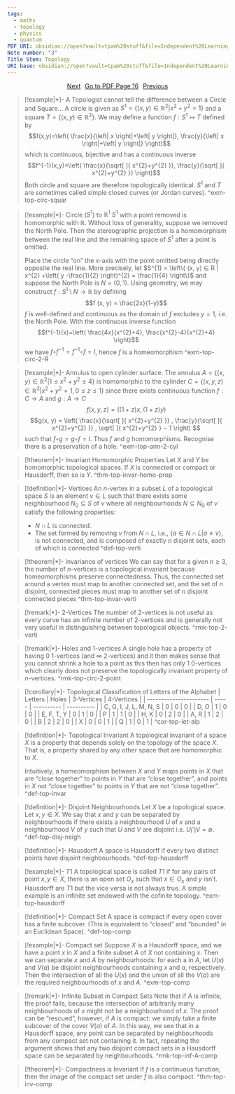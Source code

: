 ```yaml
---
tags:
  - maths
  - topology
  - physics
  - quantum
PDF URI: obsidian://open?vault=tpam%20stuff&file=Independent%20Learning%2FTQFT%2FMaterial%2F0.%20Topology%20Notes%20(pre%20project).pdf
Note number: "3"
Title Stem: Topology
URI base: obsidian://open?vault=tpam%20stuff&file=Independent%20Learning%2FTQFT%2FNotes%2FTopology%20note%20
---
```


<div style="display: flex; justify-content: center; gap: 10px;">
	<a 
	href="obsidian://open?vault=tpam%20stuff&file=Independent%20Learning%2FTQFT%2FNotes%2FTopology%20note%204" class="button">Next
	</a> 
	<a 
	href="obsidian://open?vault=tpam%20stuff&file=Independent%20Learning%2FTQFT%2FMaterial%2F0.%20Topology%20Notes%20(pre%20project).pdf#page=16" class="button">Go to PDF Page 16
	</a> 
	<a 
	href="obsidian://open?vault=tpam%20stuff&file=Independent%20Learning%2FTQFT%2FNotes%2FTopology%20note%202" class="button">Previous
	</a> 
</div>

> [!example|*]- A Topologist cannot tell the difference between a Circle and Square...
> A circle is given as $S^{1}=\{ (x,y)\in \mathbb{R}^{2}|x^{2}+y^{2}=1 \}$ and a square $T=\{ (x,y)\in \mathbb{R}^{2} \}$. We may define a function $f:S^{1}\mapsto T$ defined by$$f(x,y)=\left( \frac{x}{\left| x \right|+\left| y \right|}, \frac{y}{\left| x \right|+\left| y \right|} \right)$$
> which is continuous, bijective and has a continuous inverse$$f^{-1}(x,y)=\left( \frac{x}{\sqrt[  ]{ x^{2}+y^{2} }}, \frac{y}{\sqrt[  ]{ x^{2}+y^{2} }} \right)$$
> Both circle and square are therefore topologically identical. $S^{1}$ and $T$ are sometimes called simple closed curves (or Jordan curves).
 ^exm-top-circ-squar

> [!example|*]- Circle ($S^{1}$) to $\mathbb{R}^{1}$ 
> $S^{1}$ with a point removed is homomorphic with $\mathbb{R}$. Without loss of generality, suppose we removed the North Pole. Then the stereographic projection is a homomorphism between the real line and the remaining space of $S^{1}$ after a point is omitted. 
> 
> Place the circle “on” the $x$-axis with the point omitted being directly opposite the real line. More precisely, let $S^{1} = \left\{ (x, y) ∈ R | x^{2} +\left( y -\frac{1}{2} \right)^{2} = \frac{1}{4} \right\}$ and suppose the North Pole is $N = (0, 1)$. Using geometry, we may construct $f : S^{1} \setminus N → \mathbb{R}$ by defining $$f (x, y) = \frac{2x}{1-y}$$ $f$ is well-defined and continuous as the domain of $f$ excludes $y = 1$, i.e. the North Pole. With the continuous inverse function $$f^{-1}(x)=\left( \frac{4x}{x^{2}+4}, \frac{x^{2}-4}{x^{2}+4} \right)$$ we have $f ◦ f^{-1} = f^{-1} ◦ f = I$, hence $f$ is a homeomorphism
 ^exm-top-circ-2-R

> [!example|*]- Annulus to open cylinder surface.
> The annulus $A = \{(x, y) ∈ \mathbb{R}^{2} | 1 ≤ x^{2} + y^{2} ≤ 4\}$ is homomorphic to the cylinder $C = \{(x, y, z) ∈ \mathbb{R}^{3} | x^{2} + y^{2} = 1, 0 ≤ z ≤ 1\}$ since there exists continuous function  $f: C → A$ and $g : A → C$ $$f (x, y, z) = ((1 + z)x, (1 + z)y)$$$$g(x, y) = \left( \frac{x}{\sqrt[  ]{ x^{2}+y^{2} }} , \frac{y}{\sqrt[  ]{ x^{2}+y^{2} }} , \sqrt[  ]{ x^{2}+y^{2} } − 1 \right) $$
> such that $f ◦ g = g ◦ f = I$. Thus $f$ and $g$ homomorphisms. Recognise there is a preservation of a hole. 
 ^exm-top-ann-2-cyl

> [!theorem|*]- Invariant Homomorphic Properties
> Let $X$ and $Y$ be homomorphic topological spaces. If $X$ is connected or compact or Hausdorff, then so is $Y$.
 ^thm-top-invar-homo-prop

> [!definition|*]- Vertices
> An $n$-vertex in a subset $L$ of a topological space $S$ is an element $v ∈ L$ such that there exists some neighbourhood $N_{0} ⊆ S$ of $v$ where all neighbourhoods $N ⊆ N_{0}$ of $v$ satisfy the following properties: 
> - $N ∩ L$ is connected. 
> - The set formed by removing $v$ from $N ∩ L$, i.e., $\{a ∈ N ∩ L | a \neq v\}$, is not connected, and is composed of exactly $n$ disjoint sets, each of which is connected
 ^def-top-verti

> [!theorem|*]- Invariance of vertices
> We can say that for a given $n ≥ 3$, the number of $n$-vertices is a topological invariant because homeomorphisms preserve connectedness. Thus, the connected set around a vertex must map to another connected set, and the set of $n$ disjoint, connected pieces must map to another set of $n$ disjoint connected pieces
 ^thm-top-invar-verti

> [!remark|*]- $2$-Vertices
> The number of $2$-vertices is not useful as every curve has an infinite number of 2-vertices and is generally not very useful in distinguishing between topological objects.
 ^rmk-top-2-verti

> [!remark|*]- Holes and $1$-vertices
> A single hole has a property of having $0$ $1$-vertices (and $\infty$ $2$-vertices) and it then makes sense that you cannot shrink a hole to a point as this then has only $1$ $0$-vertices which clearly does not preserve the topologically invariant property of $n$-vertices. 
 ^rmk-top-circ-2-point

> [!corollary|*]- Topological Classification of Letters of the Alphabet
> | Letters                | Holes | 3-Vertices | 4-Vertices |
| ---------------------- | ----- | ---------- | ---------- |
| C, G, I, J, L, M, N, S | 0     | 0          | 0          |
| D, O                   | 1     | 0          | 0          |
| E, F, T, Y             | 0     | 1          | 0          |
| P                      | 1     | 1          | 0          |
| H, K                   | 0     | 2          | 0          |
| A, R                   | 1     | 2          | 0          |
| B                      | 2     | 2          | 0          |
| X                      | 0     | 0          | 1          |
| Q                      | 1     | 0          | 1          |
 ^cor-top-let-alp

> [!definition|*]- Topological Invariant
> A topological invariant of a space $X$ is a property that depends solely on the topology of the space $X$. That is, a property shared by any other space that are homomorphic to $X$. 
> 
> Intuitively, a homeomorphism between $X$ and $Y$ maps points in $X$ that are “close together” to points in $Y$ that are “close together”, and points in $X$ not “close together” to points in $Y$ that are not “close together”.
 ^def-top-invar

> [!definition|*]- Disjoint Neighbourhoods
> Let $X$ be a topological space. Let $x,y \in X$. We say that $x$ and $y$ can be separated by neighbourhoods if there exists a neighbourhood $U$ of $x$ and a neighbourhood $V$ of $y$ such that $U$ and $V$ are disjoint i.e. $U ⋂ V = ∅$.
 ^def-top-disj-neigh

> [!definition|*]- Hausdorff
> A space is Hausdorff if every two distinct points have disjoint neighbourhoods.
 ^def-top-hausdorff

> [!example|*]- $T1$
> A  topological space is called $T1$ if for any pairs of point $x,y ∈ X$, there is an open set $O_{x}$ such that $x ∈ O_{x}$ and $y$ isn’t. Hausdorff are $T1$ but the vice versa is not always true. A simple example is an infinite set endowed with the cofinite topology.
 ^exm-top-hausdorff

> [!definition|*]- Compact Set
> A space is compact if every open cover has a finite subcover. (This is equivalent to “closed” and “bounded” in an Euclidean Space).
 ^def-top-comp

> [!example|*]- Compact set
> Suppose $X$ is a Hausdorff space, and we have a point $x$ in $X$ and a finite subset $A$ of $X$ not containing $x$. Then we can separate $x$ and $A$ by neighbourhoods: for each a in $A$, let $U(x)$ and $V(a)$ be disjoint neighbourhoods containing $x$ and $a$, respectively. Then the intersection of all the $U(x)$ and the union of all the $V(a)$ are the required neighbourhoods of $x$ and $A$.
 ^exm-top-comp

 > [!remark|*]- Infinite Subset in Compact Sets
> Note that if $A$ is infinite, the proof fails, because the intersection of arbitrarily many neighbourhoods of $x$ might not be a neighbourhood of $x$. The proof can be ”rescued”, however, if $A$ is compact: we simply take a finite subcover of the cover $V (a)$ of $A$. In this way, we see that in a Hausdorff space, any point can be separated by neighbourhoods from any compact set not containing it. In fact, repeating the argument shows that any two disjoint compact sets in a Hausdorff space can be separated by neighbourhoods.
 ^rmk-top-inf-A-comp

> [!theorem|*]- Compactness is Invariant
> If $f$ is a continuous function, then the image of the compact set under $f$ is also compact.
 ^thm-top-inv-comp